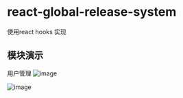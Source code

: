 # react-global-release-system
使用react hooks 实现

## 模块演示

用户管理
![image](https://user-images.githubusercontent.com/60605096/234452009-1c8c291c-227e-4643-9ad3-78ef9aa61eed.png)

![image](https://user-images.githubusercontent.com/60605096/234452067-7e681689-9c69-490e-a283-6d5c75410c3d.png)


